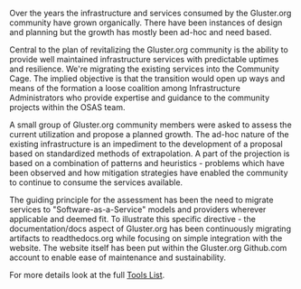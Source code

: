 Over the years the infrastructure and services consumed by the Gluster.org
community have grown organically. There have been instances of design and
planning but the growth has mostly been ad-hoc and need based.

Central to the plan of revitalizing the Gluster.org community is the ability to
provide well maintained infrastructure services with predictable uptimes and
resilience.  We're migrating the existing services into the Community Cage. The
implied objective is that the transition would open up ways and means of the
formation a loose coalition among Infrastructure Administrators who provide
expertise and guidance to the community projects within the OSAS team.

A small group of Gluster.org community members were asked to assess the current
utilization and propose a planned growth. The ad-hoc nature of the existing
infrastructure is an impediment to the development of a proposal based on
standardized methods of extrapolation. A part of the projection is based on a
combination of patterns and heuristics - problems which have been observed and
how mitigation strategies have enabled the community to continue to consume the
services available.

The guiding principle for the assessment has been the need to migrate services
to "Software-as-a-Service" models and providers wherever applicable and deemed
fit. To illustrate this specific directive - the documentation/docs aspect of
Gluster.org has been continuously migrating artifacts to readthedocs.org while
focusing on simple integration with the website. The website itself has been
put within the Gluster.org Github.com account to enable ease of maintenance and
sustainability.

For more details look at the full [Tools List](/Ops-Guide/Tools.md).
